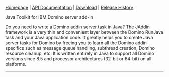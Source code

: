 [Homepage](README.md) | [API Documentation](api/index.html) | [Download](DOWNLOAD.md) | [Release History](HISTORY.md) 

Java Toolkit for IBM Domino server add-in

Do you need to write a Domino addin server task in Java? The JAddin framework is a very thin and convenient layer between the Domino RunJava task and your Java application code. It greatly helps you to create Java server tasks for Domino by freeing you to learn all the Domino addin specifics such as message queue handling, subthread creation, Domino resource cleanup, etc. It is written entirely in Java to support all Domino versions since 8.5 and processor architectures (32-bit or 64-bit) on all platforms.

---
